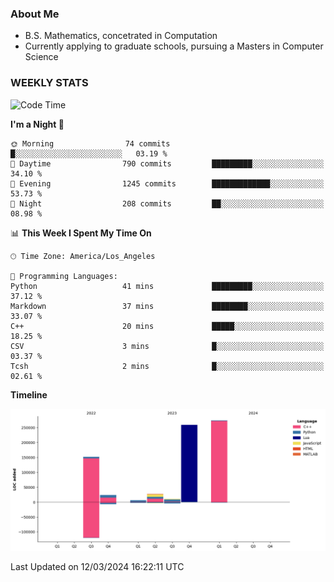 ### About Me

- B.S. Mathematics, concetrated in Computation
- Currently applying to graduate schools, pursuing a Masters in Computer Science


### WEEKLY STATS
<!--START_SECTION:waka-->
![Code Time](http://img.shields.io/badge/Code%20Time-52%20hrs%2032%20mins-blue)

**I'm a Night 🦉** 

```text
🌞 Morning                74 commits          █░░░░░░░░░░░░░░░░░░░░░░░░   03.19 % 
🌆 Daytime                790 commits         █████████░░░░░░░░░░░░░░░░   34.10 % 
🌃 Evening                1245 commits        █████████████░░░░░░░░░░░░   53.73 % 
🌙 Night                  208 commits         ██░░░░░░░░░░░░░░░░░░░░░░░   08.98 % 
```


📊 **This Week I Spent My Time On** 

```text
🕑︎ Time Zone: America/Los_Angeles

💬 Programming Languages: 
Python                   41 mins             █████████░░░░░░░░░░░░░░░░   37.12 % 
Markdown                 37 mins             ████████░░░░░░░░░░░░░░░░░   33.07 % 
C++                      20 mins             █████░░░░░░░░░░░░░░░░░░░░   18.25 % 
CSV                      3 mins              █░░░░░░░░░░░░░░░░░░░░░░░░   03.37 % 
Tcsh                     2 mins              █░░░░░░░░░░░░░░░░░░░░░░░░   02.61 % 
```

**Timeline**

![Lines of Code chart](https://raw.githubusercontent.com/nickocruzm/nickocruzm/main/assets/bar_graph.png)


 Last Updated on 12/03/2024 16:22:11 UTC
<!--END_SECTION:waka-->
